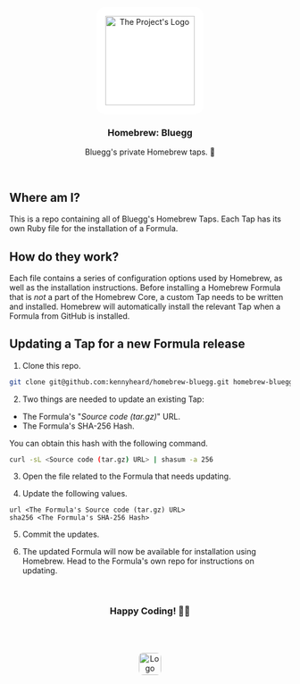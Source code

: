 <!-- PROJECT LOGO -->

<br />

<div align="center">
  <a href="https://github.com/kennyheard/bluegg-cli">
    <img src="https://bluegg.co.uk/images/logo.svg" alt="The Project's Logo" width="160" style="background: white; padding: 1rem; border-radius: 1rem;">
  </a>

  <h3 align="center">Homebrew: Bluegg</h3>
  <p align="center">Bluegg's private Homebrew taps. 🍺</p>
</div>

<br />

<!-- GETTING STARTED -->

## Where am I?

This is a repo containing all of Bluegg's Homebrew Taps. Each Tap has its own Ruby file for the installation of a Formula.

## How do they work?

Each file contains a series of configuration options used by Homebrew, as well as the installation instructions. Before installing a Homebrew Formula that is _not_ a part of the Homebrew Core, a custom Tap needs to be written and installed. Homebrew will automatically install the relevant Tap when a Formula from GitHub is installed.

## Updating a Tap for a new Formula release

1. Clone this repo.

```sh
git clone git@github.com:kennyheard/homebrew-bluegg.git homebrew-bluegg
```

2. Two things are needed to update an existing Tap:

- The Formula's "_Source code (tar.gz)_" URL.
- The Formula's SHA-256 Hash.

You can obtain this hash with the following command.

```sh
curl -sL <Source code (tar.gz) URL> | shasum -a 256
```

3. Open the file related to the Formula that needs updating.

4. Update the following values.

```
url <The Formula's Source code (tar.gz) URL>
sha256 <The Formula's SHA-256 Hash>
```

5. Commit the updates.

6. The updated Formula will now be available for installation using Homebrew. Head to the Formula's own repo for instructions on updating.

<!-- COMMENT -->

<br />

<h3 align="center">Happy Coding! 👋🏻</h3>

<!-- BLUEGG LOGO -->

<br />

<!-- BLUEGG LOGO -->

<br />

<p align="center">
  <a href="https://bluegg.co.uk" target="_blank">
    <img src="https://bluegg.co.uk/apple-touch-icon.png" alt="Logo" width="40" height="40" style="border-radius: 0.5rem;">
  </a>
</p>
